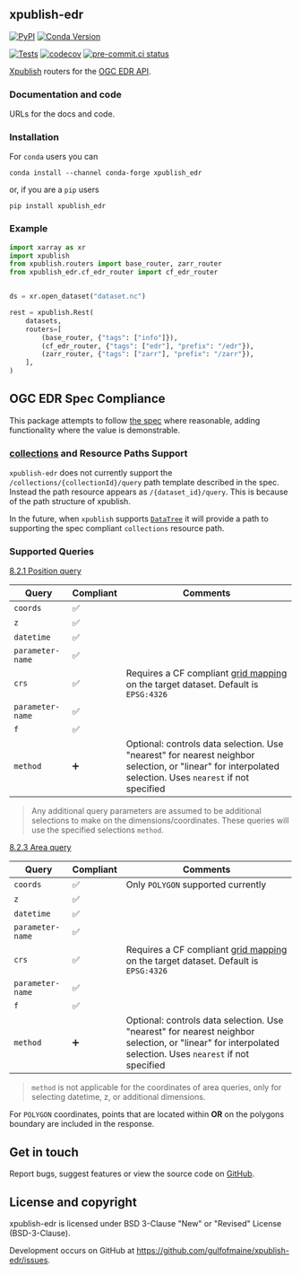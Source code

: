 ## xpublish-edr

[![PyPI](https://img.shields.io/pypi/v/xpublish-edr)](https://pypi.org/project/xpublish-edr/)
[![Conda Version](https://img.shields.io/conda/vn/conda-forge/xpublish-edr.svg)](https://anaconda.org/conda-forge/xpublish-edr)

[![Tests](https://github.com/gulfofmaine/xpublish-edr/actions/workflows/tests.yml/badge.svg)](https://github.com/gulfofmaine/xpublish-edr/actions/workflows/tests.yml)
[![codecov](https://codecov.io/gh/xpublish-community/xpublish-edr/branch/main/graph/badge.svg?token=19AE9JWWWD)](https://codecov.io/gh/xpublish-community/xpublish-edr)
[![pre-commit.ci status](https://results.pre-commit.ci/badge/github/xpublish-community/xpublish-edr/main.svg)](https://results.pre-commit.ci/latest/github/xpublish-community/xpublish-edr/main)

[Xpublish](https://xpublish.readthedocs.io/en/latest/) routers for the [OGC EDR API](https://ogcapi.ogc.org/edr/).

### Documentation and code

URLs for the docs and code.

### Installation

For `conda` users you can

```shell
conda install --channel conda-forge xpublish_edr
```

or, if you are a `pip` users

```shell
pip install xpublish_edr
```

### Example

```python
import xarray as xr
import xpublish
from xpublish.routers import base_router, zarr_router
from xpublish_edr.cf_edr_router import cf_edr_router


ds = xr.open_dataset("dataset.nc")

rest = xpublish.Rest(
    datasets,
    routers=[
        (base_router, {"tags": ["info"]}),
        (cf_edr_router, {"tags": ["edr"], "prefix": "/edr"}),
        (zarr_router, {"tags": ["zarr"], "prefix": "/zarr"}),
    ],
)
```


## OGC EDR Spec Compliance

This package attempts to follow [the spec](https://docs.ogc.org/is/19-086r6/19-086r6.html) where reasonable, adding functionality where the value is demonstrable.

### [collections](https://docs.ogc.org/is/19-086r6/19-086r6.html#_e55ba0f5-8f24-4f1b-a7e3-45775e39ef2e) and Resource Paths Support

`xpublish-edr` does not currently support the `/collections/{collectionId}/query` path template described in the spec. Instead the path resource appears as `/{dataset_id}/query`. This is because of the path structure of xpublish.

In the future, when `xpublish` supports [`DataTree`](https://docs.xarray.dev/en/stable/generated/xarray.DataTree.html) it will provide a path to supporting the spec compliant `collections` resource path.

### Supported Queries

[8.2.1 Position query](https://docs.ogc.org/is/19-086r6/19-086r6.html#_bbda46d4-04c5-426b-bea3-230d592fe1c2)

| Query  | Compliant | Comments
| ------------- | ------------- | ------------- |
| `coords`  | ✅ | |
| `z`  | ✅ | |
| `datetime`  | ✅ | |
| `parameter-name`  | ✅   | |
| `crs`  | ✅  | Requires a CF compliant [grid mapping](https://cf-xarray.readthedocs.io/en/latest/grid_mappings.html) on the target dataset. Default is `EPSG:4326` |
| `parameter-name`  | ✅ | |
| `f`  | ✅ | |
| `method`  | ➕ | Optional: controls data selection. Use "nearest" for nearest neighbor selection, or "linear" for interpolated selection. Uses `nearest` if not specified |

> Any additional query parameters are assumed to be additional selections to make on the dimensions/coordinates. These queries will use the specified selections `method`.

[8.2.3 Area query](https://docs.ogc.org/is/19-086r6/19-086r6.html#_c92d1888-dc80-454f-8452-e2f070b90dcd)

| Query  | Compliant | Comments
| ------------- | ------------- | ------------- |
| `coords`  | ✅ | Only `POLYGON` supported currently |
| `z`  | ✅   | |
| `datetime`  | ✅ | |
| `parameter-name`  | ✅   | |
| `crs`  | ✅  | Requires a CF compliant [grid mapping](https://cf-xarray.readthedocs.io/en/latest/grid_mappings.html) on the target dataset. Default is `EPSG:4326` |
| `parameter-name`  | ✅   | |
| `f`  | ✅   | |
| `method`  | ➕ | Optional: controls data selection. Use "nearest" for nearest neighbor selection, or "linear" for interpolated selection. Uses `nearest` if not specified |

> `method` is not applicable for the coordinates of area queries, only for selecting datetime, z, or additional dimensions.

For `POLYGON` coordinates, points that are located within **OR** on the polygons boundary are included in the response.

## Get in touch

Report bugs, suggest features or view the source code on [GitHub](https://github.com/gulfofmaine/xpublish-edr/issues).


## License and copyright

xpublish-edr is licensed under BSD 3-Clause "New" or "Revised" License (BSD-3-Clause).

Development occurs on GitHub at <https://github.com/gulfofmaine/xpublish-edr/issues>.
